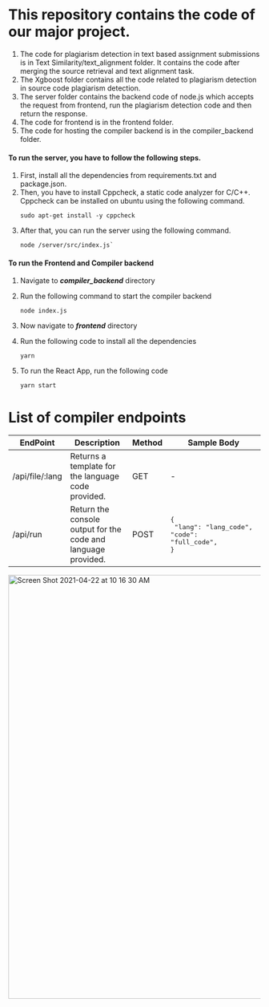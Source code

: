 # This repository contains the code of our major project.

1. The code for plagiarism detection in text based assignment submissions is in Text Similarity/text_alignment folder. It contains the code after merging the source retrieval and text alignment task.
2. The Xgboost folder contains all the code related to plagiarism detection in source code plagiarism detection.
3. The server folder contains the backend code of node.js which accepts the request from frontend, run the plagiarism detection code and then return the response.
4. The code for frontend is in the frontend folder.
5. The code for hosting the compiler backend is in the compiler_backend folder.

#### To run the server, you have to follow the following steps.

1. First, install all the dependencies from requirements.txt and package.json.
2. Then, you have to install Cppcheck, a static code analyzer for C/C++. Cppcheck can be installed on ubuntu using the following command.
   ```
   sudo apt-get install -y cppcheck
   ```
3. After that, you can run the server using the following command.
   ```
   node /server/src/index.js`
   ```

#### To run the Frontend and Compiler backend

1. Navigate to **_compiler_backend_** directory
2. Run the following command to start the compiler backend

   ```
   node index.js
   ```

3. Now navigate to **_frontend_** directory
4. Run the following code to install all the dependencies

   ```
   yarn
   ```

5. To run the React App, run the following code

   ```
   yarn start
   ```

# List of compiler endpoints

| EndPoint        | Description                                                   | Method | Sample Body                                                                     |
| --------------- | ------------------------------------------------------------- | ------ | ------------------------------------------------------------------------------- |
| /api/file/:lang | Returns a template for the language code provided.            | GET    | -                                                                               |
| /api/run        | Return the console output for the code and language provided. | POST   | <pre lang="json">{<br> "lang": "lang_code", <br>"code": "full_code",<br>}</pre> |

<img width="846" alt="Screen Shot 2021-04-22 at 10 16 30 AM" src="https://user-images.githubusercontent.com/29589003/115655875-da005500-a353-11eb-90db-1dd0cfe567a7.png">
